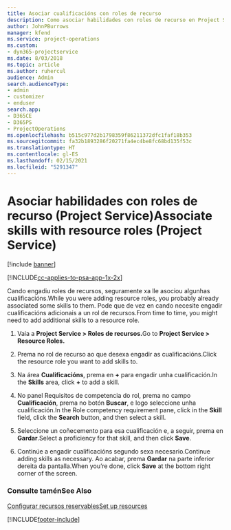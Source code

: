 ```yaml
---
title: Asociar cualificacións con roles de recurso
description: Como asociar habilidades con roles de recurso en Project Service
author: JohnPBurrows
manager: kfend
ms.service: project-operations
ms.custom:
- dyn365-projectservice
ms.date: 8/03/2018
ms.topic: article
ms.author: ruhercul
audience: Admin
search.audienceType:
- admin
- customizer
- enduser
search.app:
- D365CE
- D365PS
- ProjectOperations
ms.openlocfilehash: b515c977d2b1798359f86211372dfc1faf18b353
ms.sourcegitcommit: fa32b1893286f20271fa4ec4be8fc68bd135f53c
ms.translationtype: HT
ms.contentlocale: gl-ES
ms.lasthandoff: 02/15/2021
ms.locfileid: "5291347"
---
```

# <a name="associate-skills-with-resource-roles-project-service"></a><span data-ttu-id="4bd3c-103">Asociar habilidades con roles de recurso (Project Service)</span><span class="sxs-lookup"><span data-stu-id="4bd3c-103">Associate skills with resource roles (Project Service)</span></span>

[!include [banner](../includes/psa-now-project-operations.md)]

[!INCLUDE[cc-applies-to-psa-app-1x-2x](../includes/cc-applies-to-psa-app-1x-2x.md)]

<span data-ttu-id="4bd3c-104">Cando engadiu roles de recursos, seguramente xa lle asociou algunhas cualificacións.</span><span class="sxs-lookup"><span data-stu-id="4bd3c-104">While you were adding resource roles, you probably already associated some skills to them.</span></span> <span data-ttu-id="4bd3c-105">Pode que de vez en cando necesite engadir cualificacións adicionais a un rol de recursos.</span><span class="sxs-lookup"><span data-stu-id="4bd3c-105">From time to time, you might need to add additional skills to a resource role.</span></span>  
  
1.  <span data-ttu-id="4bd3c-106">Vaia a **Project Service > Roles de recursos.**</span><span class="sxs-lookup"><span data-stu-id="4bd3c-106">Go to **Project Service > Resource Roles.**</span></span>  
  
2.  <span data-ttu-id="4bd3c-107">Prema no rol de recurso ao que desexa engadir as cualificacións.</span><span class="sxs-lookup"><span data-stu-id="4bd3c-107">Click the resource role you want to add skills to.</span></span>  
  
3.  <span data-ttu-id="4bd3c-108">Na área **Cualificacións**, prema en **+** para engadir unha cualificación.</span><span class="sxs-lookup"><span data-stu-id="4bd3c-108">In the **Skills** area, click **+** to add a skill.</span></span>  
  
4.  <span data-ttu-id="4bd3c-109">No panel Requisitos de competencia do rol, prema no campo **Cualificación**, prema no botón **Buscar**, e logo seleccione unha cualificación.</span><span class="sxs-lookup"><span data-stu-id="4bd3c-109">In the Role competency requirement pane, click in the **Skill** field, click the **Search** button,  and then select a skill.</span></span>  
  
5.  <span data-ttu-id="4bd3c-110">Seleccione un coñecemento para esa cualificación e, a seguir, prema en **Gardar**.</span><span class="sxs-lookup"><span data-stu-id="4bd3c-110">Select a proficiency for that skill, and then click **Save**.</span></span>  
  
6.  <span data-ttu-id="4bd3c-111">Continúe a engadir cualificacións segundo sexa necesario.</span><span class="sxs-lookup"><span data-stu-id="4bd3c-111">Continue adding skills as necessary.</span></span> <span data-ttu-id="4bd3c-112">Ao acabar, prema **Gardar** na parte inferior dereita da pantalla.</span><span class="sxs-lookup"><span data-stu-id="4bd3c-112">When you’re done, click **Save** at the bottom right corner of the screen.</span></span>  
  
### <a name="see-also"></a><span data-ttu-id="4bd3c-113">Consulte tamén</span><span class="sxs-lookup"><span data-stu-id="4bd3c-113">See Also</span></span>  
 [<span data-ttu-id="4bd3c-114">Configurar recursos reservables</span><span class="sxs-lookup"><span data-stu-id="4bd3c-114">Set up resources</span></span>](../psa/set-up-resources.md)


[!INCLUDE[footer-include](../includes/footer-banner.md)]